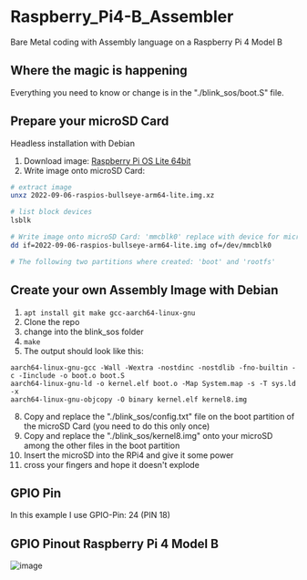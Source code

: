 # Raspberry_Pi4-B_Assembler
Bare Metal coding with Assembly language on a Raspberry Pi 4 Model B

## Where the magic is happening
Everything you need to know or change is in the "./blink_sos/boot.S" file.

## Prepare your microSD Card
Headless installation with Debian

1. Download image: [Raspberry Pi OS Lite 64bit](https://www.raspberrypi.com/software/operating-systems/)
2. Write image onto microSD Card:
```bash
# extract image
unxz 2022-09-06-raspios-bullseye-arm64-lite.img.xz

# list block devices
lsblk

# Write image onto microSD Card: 'mmcblk0' replace with device for microSD Card
dd if=2022-09-06-raspios-bullseye-arm64-lite.img of=/dev/mmcblk0

# The following two partitions where created: 'boot' and 'rootfs'
```

## Create your own Assembly Image with Debian
1. `apt install git make gcc-aarch64-linux-gnu`
3. Clone the repo
4. change into the blink_sos folder
5. `make`
6. The output should look like this:
```
aarch64-linux-gnu-gcc -Wall -Wextra -nostdinc -nostdlib -fno-builtin -c -Iinclude -o boot.o boot.S
aarch64-linux-gnu-ld -o kernel.elf boot.o -Map System.map -s -T sys.ld -x
aarch64-linux-gnu-objcopy -O binary kernel.elf kernel8.img
```
8. Copy and replace the "./blink_sos/config.txt" file on the boot partition of the microSD Card (you need to do this only once)
9. Copy and replace the "./blink_sos/kernel8.img" onto your microSD among the other files in the boot partition
10. Insert the microSD into the RPi4 and give it some power
11. cross your fingers and hope it doesn't explode

## GPIO Pin
In this example I use GPIO-Pin: 24 (PIN 18)

## GPIO Pinout Raspberry Pi 4 Model B
![image](https://user-images.githubusercontent.com/16921197/193692633-cc902dd9-8fec-4a7b-8da9-2976f49ef299.png)
